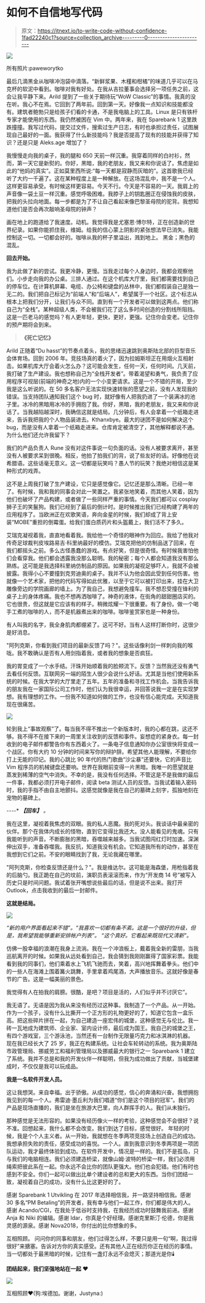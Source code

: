 # 如何不自信地写代码

> 原文：<https://itnext.io/to-write-code-without-confidence-1fad22240c1?source=collection_archive---------0----------------------->

![](img/0338fa37bd7a2699ceb939d69ab5e3bf.png)

所有照片:paweworytko

最后几滴黑金从咖啡冲泡袋中滴落。“新鲜浆果、木槿和柑橘”的味道几乎可以在马克杯的软泥中看到。咖啡对我有好处。在我从吉拉董事会选择另一项任务之前，这会让我平静下来。Arild 提到了一些关于期待玩“WoW Classic”的事情。我真的没在听。我心不在焉。它回到了两年前。回到第一天。好像我一点知识和技能都没有。建筑者鲍勃只是给孩子们看的卡通，不是我电脑上的工具。Linux 是只有铁杆专家才能使用的东西。我仍然被困在 Vim 中。两年来，我在 Sparebank 1 这里跌跌撞撞。我写过代码，提交过文件，搜索过生产日志，有时也承担过责任，试图展现自己最好的一面。我获得了什么新技能吗？我是否提高了现有的技能并获得了知识？还是只是 Aleks.age 增加了？

我慢慢走向我的桌子，我的腿和 650 天前一样沉重。我穿着同样的白衬衫，然而，第一天它是新熨的。你好，黑暗，我的老朋友，我又来和你说话了。焦虑是如此的“他妈的真实”。正如莫里西所说:“每一天都是寂静而灰暗的”。这首歌我已经听了大约一千遍了。这在某种程度上是一种解放。在这场混乱中，我不是一个人。这样更容易承受。有时候这样更容易。今天不行。今天是不容易的一天。我肩上的声音像一袋土豆一样沉重。感觉呼吸困难。我脖子上的钥匙圈正在侵蚀我的皮肤，把我的头拉向地面。每一步都是为了不让自己看起来像巴黎圣母院的驼背。我想知道他们是否会再次敲响圣母院的钟声？

画在地上的跑道给了我速度。动机。我觉得我是尤塞恩·博尔特，正在创造新的世界纪录。如果你能抓住我，维姆。给我的信心蒙上阴影的紧张想法早已消失。我能控制这一切。一切都会好的。咖啡从我的杯子里溢出，溅到地上。
黑金；黑色的混乱。

**回去开始。**

我为此做了新的尝试。我更冷静，更慢。当我走过每个人身边时，我都会观察他们。小步走向我的办公桌。三排人通过。在这个机库大厅里，我们都需要找到自己的停车位。在计算机屏幕、电缆、办公椅和键盘的丛林中，我们都假装自己是独一无二的。我们把自己标记为“前端人”和“后端人”，希望属于一个社区。这个标志从根本上把我们分开，让我们与众不同。直到有一个开发者可以做到这两点。他们称自己为“全栈”。某种超级人类，不会被我们花了这么多时间创造的分割线所阻挡。这是一匹老马的感觉吗？有人更年轻，更快，更好，更强。记住你会变老。记住你的预产期将会到来。

> **《死亡记忆》**

Arild 正随着“Du hasst”的节奏点着头，我的思绪迅速跳到奥斯陆北部的巨型音乐会体育场。回到 2006 年。竞技场真的着火了，因为拉姆斯坦正在用烟火互相射击。如果机库大厅会着火怎么办？这可能会发生，任何一天，任何时间。几天前，我打破了生产建设。我也想称自己为“全栈开发者”。带着渴望和勇气，我负责了应用程序可视层(前端的神奇之地)内的一个小变更请求。这是一个不错的开局，至少我是这么听说的。在 50 多名客户无法实现快速转账的愿望之前，没有人发现我的错误。当支持团队通知我们这个 bug 时，就好像有人把我扔进了一个装满冰的池子里。冰冷的黑暗用冰冷的手拥抱了我。你好，黑暗，我的老朋友，我又来和你说话了。当我越陷越深时，我确信这就是结局。几分钟后，有人会拿着一个纸箱走进来，告诉我把我的个人物品装进去。Kthanxbye。最大的谜团不是如何解决这个 bug，而是没有人拿着一个纸箱走进来。仓库肯定被清空了，其他解释都说不通。为什么他们还允许我留下？

我们的产品负责人 Rune 没有对这件事说一句负面的话。没有人被要求离开，甚至没有人被要求呆到很晚。相反，他拍了拍我们的背，说了些友好的话。好像他在说希腊语。这些话毫无意义。这一切都是玩笑吗？愚人节的玩笑？我绝对相信这是某种形式的戏弄。

这不是上周我打破了生产建设，它只是感觉像它。记忆还是那么清晰。已经一年了。有时候，我和我的同事会对此一笑置之。我紧张地笑着，而其他人笑着，因为他们也破坏了产品构建，或者做了一些同样严重的事情。今天我们都可以 cosplay 狮子王的笑鬣狗。我们已经到了最后的倒计时。是时候推出我们已经构建了两年的应用程序了。当欧洲正在欢歌笑语，奔向金星的时候，我们却成了背上安装“MOBE”重担的倒霉蛋。给我们蛋白质药片和头盔戴上，我们活不了多久。

艾瑞克凝视着我，直直地看着我。我给他一个奇怪的眼神作为回应。我给了他我对传奇足球裁判皮埃路易吉·科里纳最好的模仿。艾瑞克把他的仿制品送了回来，在我们都摇头之前。多么古怪愚蠢的游戏。有点好笑，但是很奇怪。有时候我害怕他们会看穿我。他们都会透露我没那么聪明。我的秘密；每个人都会知道我没有那么熟练。这可能是我选择科里纳仿制品的原因。如果我的凝视足够吓人，我就不会被披露。我得小心不要撞到克劳迪奥的桌子。我并不认为他会因此受到任何伤害。他就像一个艺术家，把他的代码写得如此优雅，以至于它可以被打印出来，挂在大卫雕像旁边的学院画廊的墙上。为了我自己，我想避免撞车。我不想忍受撞在锋利的桌子上的身体疼痛。我也不想再洒咖啡了。神奇的液体，在街角的甜甜圈店买的。它也很贵，但这就是它应该有的样子。稍微炫耀一下很重要。有了身份。做一个喝手工煮的咖啡的人，而不是机器煮出来的咖啡。咖啡鉴赏家也是一种身份。

有人叫我的名字，我全身肌肉都绷紧了。这可不好。当有人这样打断你时，这很少是好消息。

"阿列克斯，你看到我们项目的最新反馈了吗？"。这些话像利剑一样刺向我的喉咙。我不敢确认是否有人用剑指着我，或者我的想象是否疯狂。

我的胃变成了一个水手结。汗珠开始顺着我的脸颊流下。反馈？当然我还没有勇气去看任何反馈。互联网另一端的陌生人很少会说什么好话。尤其是当他们使用新系统的时候。在我大学的大厅里走了五年。五年的准备和寻找工作机会。当我告诉我的朋友我在一家国际公司工作时，他们认为我很幸运，并回答说我一定是在实现梦想。我有理想的工作。一份我不知道如何做的工作，也没有信心能完成。天知道我现在很痛苦。

![](img/19de57a33ddbf8a5accb6f2c0e02bbff.png)

轮到我上“事故观察”了。每当我不得不推出一个新版本时，我的心都在跳，这还不够。我不得不在接下来的一周里关注收到的反馈和事件。妄想症的紧身衣。每一封收到的电子邮件都警告你有东西着火了。一条电子信息通知你办公室很快将变成一个战区。你有大约 10 分钟的时间来写你的辩护辞。希望其他人能理解，不要给你打上无能的印记。我的心跳比 90 年代的热门歌曲“沙尘暴”还要快，它的声音比 Vim 程序员的机械键盘还要响。世界在我眼前变得一片黑暗。我唯一的愿望就是蒸发到稀薄的空气中消失。不幸的是，我没有任何选择。不管这是不是我做的最后一件事，我都必须打开电子邮件，阅读 beta 测试人员的反馈。当我试着输入密码时，我的手指不由自主地颤抖。这感觉就像是我在自己的墓碑上刻字，孤独地刻在宠物的墓碑上。

*-*-*-*-* ***【回车】*** *。*

我在这里，凝视着我焦虑的双眼。我的私人恶魔。我的死对头。我谈话中最亲密的伙伴。那个在我体内成长的怪物，直到它变得比我还大。没人能看见的鬼魂。只有我能听到的声音。不断膨胀的黑暗，吞噬越来越多。当我试图闯红灯时加速。深渊伸出双手，准备吞噬我。我反抗，知道我没有机会。它知道我所有的动作，甚至在我想到它们之前。不安的眼睛找到了我，无论我藏在哪里。

"阿列克斯，你检查反馈还是什么？"。我是维达尔。这可能是海森堡，用枪指着我的后脑勺。我正跪在自己的坟前，演职员表滚滚而来，作为“开发商 14 号”被写入历史只是时间问题。我试着张开嘴想说些最后的话，但是说不出来。我打开 Outlook，点击我收到的最后一封邮件。

**这就是结局。**

![](img/283db1a5b41d7e5c7758f4f88e56d18f.png)

*“新的用户界面看起来不错”。“我喜欢一切都有条不紊。这是一个很好的升级，但是，我希望我能够重新安排帐户列表”。
“这个真好。它看起来既现代又清新”。*

仿佛一股幸福的浪潮在我身上流淌。我在一个冲浪板上，戴着我全新的雷朋，当我巡航离开的时候。如果我从远处看到自己，我会猜到我刚刚赢得了国家彩票。我能看到我的同事们，他们乘着水上飞机飞驰而去，笑着，高兴地挥舞着拳头。他们中的一些人在海滩上围着篝火跳舞，手里拿着鸡尾酒，大声播放音乐。这就好像是春节的广告。这是一幅美丽的景色。

我觉得有人在拍我的肩膀。很酷，是吧？项目是活的，人们似乎并不讨厌它”。

我无语了。无语是因为我从来没有经历过这种事。我制造了一个产品。从一开始。作为一个孩子，没有什么比撕开一个正方形的礼物更好的了，知道它包含一盒乐高。把这些碎片拼在一起，为自己建造一座宏伟的城堡，这种感觉无与伦比。我一砖一瓦地成为建筑师、企业家、室内设计师，最后成为国王。我自己的城堡之王，有四个游戏室，三个游泳池，当然还有一台制作无限量巧克力和冰淇淋的机器。
现在我已经长大了 25 岁，我正在构建系统。让社会车轮转动的系统。我为奥斯陆市政管理局、挪威劳工和福利管理局以及挪威最大的银行之一 Sparebank 1 建立了系统。我并不总是和我的开发伙伴一样聪明，但我为成功做出了贡献，当城堡建成时，不仅仅是我可以玩成品。

**我是一名软件开发人员。**

这让我想哭。来自幸福。出于骄傲。从成功的感觉，信心的奔涌和兴奋。我想拥抱我见到的每一个人。弗雷迪·墨丘利为我们唱道“你们是这个项目的冠军”。我们的产品是现场直播的，我们是坐在旅游大巴里，向人群挥手的人。我们从未独行。

那种感觉是无法形容的。如果没有经历像火一样的考验，这种感觉会不会很好？说不准。回想起来，我什么都不会改变。我们到达了目标，感觉很好。
年轻的时候，我是个个人主义者。从一开始，我就想在冬季两项竞技场上创造自己的成功。我想承担失败的责任，感受成功的喜悦。一个人。直到我意识到冬季两项是一项团队运动，我才最终体验到成功。在软件开发中，情况是一样的。我们不是孤岛，只与我们的电脑相连。我们必须建造桥梁，就像山姆·波特的桥梁一样，我们必须用绳索把彼此系在一起。你永远不会比你的团队更强大。他们也会犯错。他们有时也感到不安全。你们一起可以做出比单个建设者的总和更大的东西。当你们团结一致，凝视着自己的成功，没有什么比这更好的了。

感谢 Sparebank 1 Utvikling 在 2017 年选择相信我，并一路坚持相信我。感谢 30 多名“PM Betaling”的开发者，我有幸与他们一起工作，你们都是伟大的人。感谢 Acando/CGI，在我处于低谷时支持我，在我经历成功时鼓舞我前进。感谢 Anja 和 Niki 的编辑。感谢 Idar，你真是个好经理。感谢克里斯汀·伦德，你是我灵感的源泉。感谢 Nova2018，你付出的比你想象的多。

互相照顾。
问问你的同事和朋友，他们过得怎么样，不要只是用一句“啊，我过得很好”来搪塞。告诉对方你的真实感受。还有其他人正在经历你正在经历的事情。当一切都处于最黑暗的时候，记住有一盏灯永远不会熄灭；那道光是你🕯️

**团结起来，我们坚强地站在一起** ❤️

![](img/3588da02811ba57c2a4acd9aed7bddd8.png)

互相照顾❤(狗:埃德加。谢谢，Justyna:)
